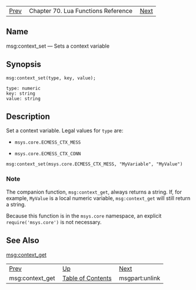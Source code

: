 |     |     |     |
| --- | --- | --- |
| [Prev](lua.ref.msg_context_get)  | Chapter 70. Lua Functions Reference |  [Next](lua.ref.msgpart_unlink) |

<a name="lua.ref.msg_context_set"></a>
## Name

msg:context_set — Sets a context variable

<a name="idp15980464"></a>
## Synopsis

`msg:context_set(type, key, value);`

```
type: numeric
key: string
value: string
```
<a name="idp15983472"></a>
## Description

Set a context variable. Legal values for `type` are:

*   `msys.core.ECMESS_CTX_MESS`

*   `msys.core.ECMESS_CTX_CONN`

`msg:context_set(msys.core.ECMESS_CTX_MESS, "MyVariable", "MyValue")`
### Note

The companion function, `msg:context_get`, always returns a string. If, for example, `MyValue` is a local numeric variable, `msg:context_get` will still return a string.

Because this function is in the `msys.core` namespace, an explicit `require('msys.core')` is not necessary.

<a name="idp15993408"></a>
## See Also

[msg:context_get](lua.ref.msg_context_get "msg:context_get")

|     |     |     |
| --- | --- | --- |
| [Prev](lua.ref.msg_context_get)  | [Up](lua.function.details) |  [Next](lua.ref.msgpart_unlink) |
| msg:context_get  | [Table of Contents](index) |  msgpart:unlink |

